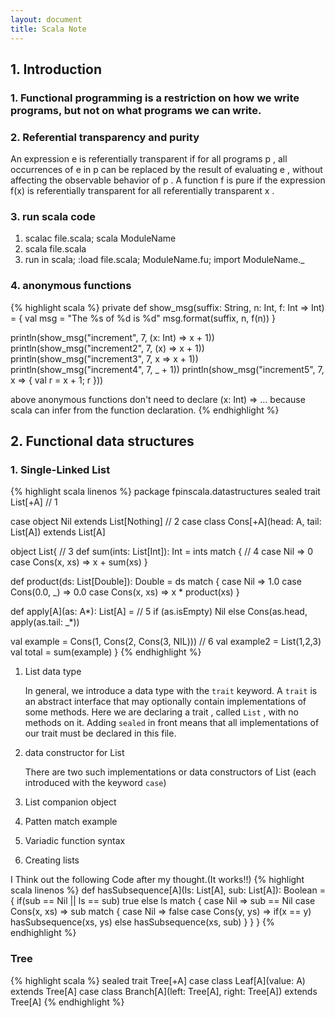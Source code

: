 ```yaml
---
layout: document
title: Scala Note
---
```

## 1. Introduction

### 1. Functional programming is a restriction on how we write programs, but not on what programs we can write.

### 2. Referential transparency and purity
An expression e is referentially transparent if for all programs p , all
occurrences of e in p can be replaced by the result of evaluating e ,
without affecting the observable behavior of p . A function f is pure if the expression f(x) is referentially transparent for all referentially
transparent x .

### 3. run scala code
1. scalac file.scala; scala ModuleName
2. scala file.scala
3. run in scala; :load file.scala; ModuleName.fu; import ModuleName._

### 4. anonymous functions
{% highlight scala %}
private def show_msg(suffix: String, n: Int, f: Int => Int) = {
  val msg = "The %s of %d is %d"
  msg.format(suffix, n, f(n))
}

println(show_msg("increment", 7, (x: Int) => x + 1))
println(show_msg("increment2", 7, (x) => x + 1))
println(show_msg("increment3", 7, x => x + 1))
println(show_msg("increment4", 7, _ + 1))
println(show_msg("increment5", 7, x => { val r = x + 1; r }))

above anonymous functions don't need to declare (x: Int) => ...
because scala can infer from the function declaration.
{% endhighlight %}

## 2. Functional data structures

### 1. Single-Linked List
{% highlight scala linenos %}
package fpinscala.datastructures
sealed trait List[+A] // 1

case object Nil extends List[Nothing]  // 2
case class Cons[+A](head: A, tail: List[A]) extends List[A]

object List{  // 3
  def sum(ints: List[Int]): Int = ints match { // 4
    case Nil => 0
    case Cons(x, xs) => x + sum(xs)
  }

  def product(ds: List[Double]): Double = ds match {
    case Nil => 1.0
    case Cons(0.0, _) => 0.0
    case Cons(x, xs) => x * product(xs)
  }

  def apply[A](as: A*): List[A] = // 5
    if (as.isEmpty) Nil
    else Cons(as.head, apply(as.tail: _*))

  val example = Cons(1, Cons(2, Cons(3, NIL))) // 6
  val example2 = List(1,2,3)
  val total = sum(example)
}
{% endhighlight %}
1. List data type

    In general, we introduce a data type with the `trait` keyword. A `trait` is an abstract interface that may optionally contain implementations of some methods. Here we are declaring a trait , called `List` ,
    with no methods on it. Adding `sealed` in front means that all implementations of our trait must be declared in this file.

2. data constructor for List

    There are two such implementations or data constructors of List (each
    introduced with the keyword `case`)

3. List companion object
4. Patten match example
5. Variadic function syntax
6. Creating lists

I Think out the following Code after my thought.(It works!!)
{% highlight scala linenos %}
def hasSubsequence[A](ls: List[A], sub: List[A]): Boolean = {
    if(sub == Nil || ls == sub)
      true
    else
      ls match {
        case Nil => sub == Nil
        case Cons(x, xs) => sub match {
                              case Nil => false
                              case Cons(y, ys) => if(x == y)
                                                    hasSubsequence(xs, ys)
                                                  else
                                                    hasSubsequence(xs, sub)
                            }
      }
  }
{% endhighlight %}

### Tree
{% highlight scala %}
sealed trait Tree[+A]
case class Leaf[A](value: A) extends Tree[A]
case class Branch[A](left: Tree[A], right: Tree[A]) extends Tree[A]
{% endhighlight %}